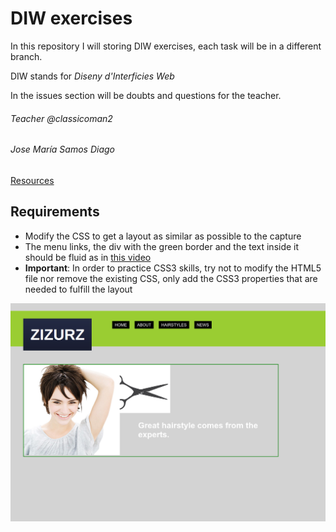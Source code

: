 # DIW exercises

In this repository I will storing DIW exercises, each task will be in a different branch.

DIW stands for *Diseny d'Interficies Web*

In the issues section will be doubts and questions for the teacher.

###### Teacher @classicoman2

###### Jose María Samos Diago

[Resources](docs/exercisi-base.zip)

## Requirements

- Modify the CSS to get a layout as similar as possible to the capture
- The menu links, the div with the green border and the text inside it should be fluid as in [this video](https://www.loom.com/share/79e6bfdc28924fefac6c57ed21ffaa27)
- **Important**: In order to practice CSS3 skills, try not to modify the HTML5 file nor remove the existing CSS, only add the CSS3 properties that are needed to fulfill the layout

![capture](docs/e03.2-captura.png)